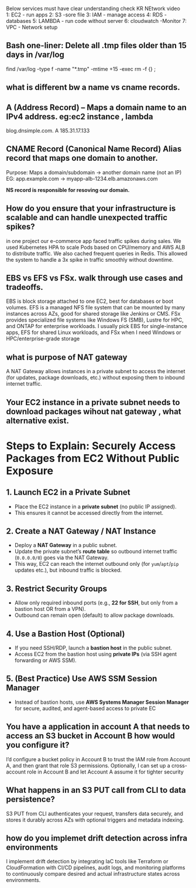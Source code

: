 Below services must have clear understanding check KR NEtwork video   
1: EC2  - run apps   2: S3 -sore file    3: IAM - manage access   4: RDS  - databases    5: LAMBDA - run code without server   6: cloudwatch  -Monitor     7: VPC - Network setup  

## Bash one-liner: Delete all .tmp files older than 15 days in /var/log

find /var/log -type f -name "*.tmp" -mtime +15 -exec rm -f {} \;

## what is different bw a name vs cname records.

## A (Address Record) – Maps a domain name to an IPv4 address. eg:ec2 instance , lambda

blog.dnsimple.com.     A        185.31.17.133

## CNAME Record (Canonical Name Record) Alias record that maps one domain to another.

Purpose: Maps a domain/subdomain → another domain name (not an IP)   EG:  app.example.com → myapp-alb-1234.elb.amazonaws.com

**NS record is responsible for resoving our domain.**  

## How do you ensure that your infrastructure is scalable and can handle unexpected traffic spikes?

in one project our e-commerce app faced traffic spikes during sales. We used Kubernetes HPA to scale Pods based on CPU/memory and AWS ALB to distribute traffic. We also cached frequent queries in Redis. This allowed the system to handle a 3x spike in traffic smoothly without downtime.

## EBS vs EFS vs FSx. walk through use cases and tradeoffs.

EBS is block storage attached to one EC2, best for databases or boot volumes. EFS is a managed NFS file system that can be mounted by many instances across AZs, good for shared storage like Jenkins or CMS. FSx provides specialized file systems like Windows FS (SMB), Lustre for HPC, and ONTAP for enterprise workloads. I usually pick EBS for single-instance apps, EFS for shared Linux workloads, and FSx when I need Windows or HPC/enterprise-grade storage

## what is purpose of NAT gateway
A NAT Gateway allows instances in a private subnet to access the internet (for updates, package downloads, etc.) without exposing them to inbound internet traffic.  

## Your EC2 instance in a private subnet needs to download packages wihout nat gateway , what alternative exist.

# Steps to Explain: Securely Access Packages from EC2 Without Public Exposure

## 1. Launch EC2 in a Private Subnet
- Place the EC2 instance in a **private subnet** (no public IP assigned).  
- This ensures it cannot be accessed directly from the internet.  

## 2. Create a NAT Gateway / NAT Instance
- Deploy a **NAT Gateway** in a public subnet.  
- Update the private subnet’s **route table** so outbound internet traffic (`0.0.0.0/0`) goes via the NAT Gateway.  
- This way, EC2 can reach the internet outbound only (for `yum`/`apt`/`pip` updates etc.), but inbound traffic is blocked.  

## 3. Restrict Security Groups
- Allow only required inbound ports (e.g., **22 for SSH**, but only from a bastion host OR from a VPN).  
- Outbound can remain open (default) to allow package downloads.  

## 4. Use a Bastion Host (Optional)
- If you need SSH/RDP, launch a **bastion host** in the public subnet.  
- Access EC2 from the bastion host using **private IPs** (via SSH agent forwarding or AWS SSM).  

## 5. (Best Practice) Use AWS SSM Session Manager
- Instead of bastion hosts, use **AWS Systems Manager Session Manager** for secure, audited, and agent-based access to private EC


## You have a application in account A that needs to access an S3 bucket in Account B how would you configure it?

I’d configure a bucket policy in Account B to trust the IAM role from Account A, and then grant that role S3 permissions. Optionally,
I can set up a cross-account role in Account B and let Account A assume it for tighter security

## What happens in an S3 PUT call from CLI to data persistence?

S3 PUT from CLI authenticates your request, transfers data securely, and stores it durably across AZs with optional triggers and metadata indexing.

## how do you implemet drift detection across infra environments  

I implement drift detection by integrating IaC tools like Terraform or CloudFormation with CI/CD pipelines, audit logs, and monitoring platforms to continuously compare desired and actual infrastructure states across environments.


